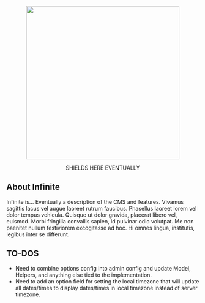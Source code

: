 <p align="center"><img src="https://github.com/R3BLcreative/12two-refresh/blob/production/logo_infinite.jpg?raw=true" width="400" style="max-width:100%;" />
</p>

<p align="center">SHIELDS HERE EVENTUALLY</p>

## About Infinite

Infinite is... Eventually a description of the CMS and features. Vivamus sagittis lacus vel augue laoreet rutrum faucibus. Phasellus laoreet lorem vel dolor tempus vehicula. Quisque ut dolor gravida, placerat libero vel, euismod. Morbi fringilla convallis sapien, id pulvinar odio volutpat. Me non paenitet nullum festiviorem excogitasse ad hoc. Hi omnes lingua, institutis, legibus inter se differunt.

## TO-DOS

- Need to combine options config into admin config and update Model, Helpers, and anything else tied to the implementation.
- Need to add an option field for setting the local timezone that will update all dates/times to display dates/times in local timezone instead of server timezone.
